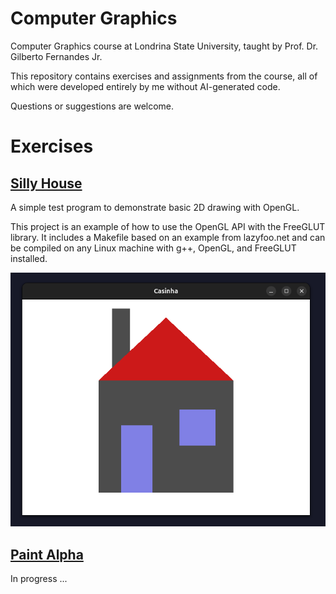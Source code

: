 # Computer Graphics

Computer Graphics course at Londrina State University, taught by Prof. Dr. Gilberto Fernandes Jr.

This repository contains exercises and assignments from the course, all of which were developed entirely by me without AI-generated code.

Questions or suggestions are welcome.

# Exercises

## [Silly House](../src/silly_house/)

A simple test program to demonstrate basic 2D drawing with OpenGL.

This project is an example of how to use the OpenGL API with the FreeGLUT library. It includes a Makefile based on an example from lazyfoo.net and can be compiled on any Linux machine with g++, OpenGL, and FreeGLUT installed.

![A simplistic house drawn with basic shapes: gray rectangles for the house and chimney, a red triangle for the roof, and blue rectangles for a door and window.](imgs/silly_house_example.png)

## [Paint Alpha](../src/paint_alpha/)

In progress ...
